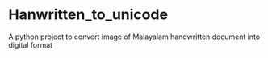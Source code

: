# Hanwritten_to_unicode
A python project to convert image of Malayalam handwritten document into digital format
